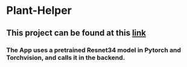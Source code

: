 # Plant-Helper

## This project can be found at this [link]("https://plant-helper-cnn.herokuapp.com/")

### The App uses a pretrained Resnet34 model in Pytorch and Torchvision, and calls it in the backend. 
